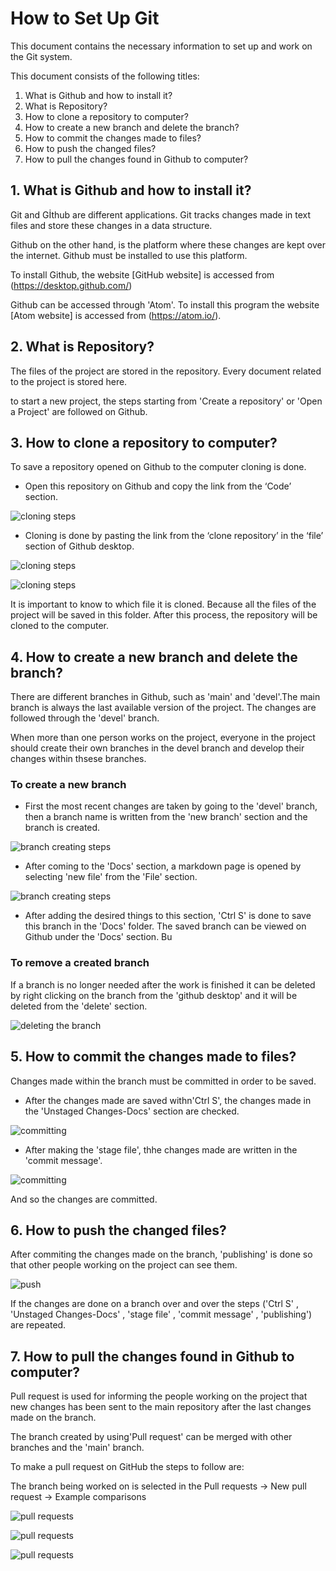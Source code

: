 # How to Set Up Git

This document contains the necessary information to set up and work on the Git system.

This document consists of the following titles:

1. What is Github and how to install it?
2. What is Repository?
3. How to clone a repository to computer?
4. How to create a new branch and delete the branch?
5. How to commit the changes made to files? 
6. How to push the changed files? 
7. How to pull the changes found in Github to computer?

## 1. What is Github and how to install it?

Git and Gİthub are different applications. Git tracks changes made in text files and store these changes in a data structure. 

Github on the other hand, is the platform where these changes are kept over the internet. Github must be installed to use this platform.

To install Github, the website [GitHub website] is accessed from (https://desktop.github.com/)

Github can be accessed through  'Atom'. To install this program the website [Atom website] is accessed from (https://atom.io/).

## 2. What is Repository?

The files of the project are stored in the repository. Every document related to the project is stored here.

to start a new project, the steps starting from 'Create a repository' or 'Open a Project' are followed on Github.  

## 3. How to clone a repository to computer?

To save a repository opened on Github to the computer cloning is done. 

+ Open this repository on Github and copy the link from the  ‘Code’ section.

![cloning steps](images/setup-git-figure1.png)

+ Cloning is done by pasting the link from the ‘clone repository’ in the ‘file’ section of Github desktop. 

![cloning steps](images/setup-git-figure2.png)

![cloning steps](images/setup-git-figure3.png)

It is important to know to which file it is cloned. Because all the files of the project will be saved in this folder.  After this process, the repository will be cloned to the computer. 

## 4. How to create a new branch and delete the branch?

There are different branches in Github, such as 'main' and 'devel'.The main branch is always the last available version of the project. The changes are followed through the 'devel' branch. 

When more than one person works on the project, everyone in the project should create their own branches in the devel branch and develop their changes within thsese branches. 

### To create a new branch

+ First the most recent changes are taken by going to the 'devel' branch, then a branch name is written from the  'new branch' section and the branch is created.

![branch creating steps](images/setup-git-figure4.png)

+ After coming to the 'Docs' section, a markdown page is opened by selecting 'new file' from the 'File' section. 

![branch creating steps](images/setup-git-figure5.png)

+ After adding the desired things to this section, 'Ctrl S' is done to save this branch in the 'Docs' folder. The saved branch can be viewed on Github under the 'Docs' section. Bu 

### To remove a created branch

If a branch is no longer needed after the work is finished it can be deleted by right clicking on the branch from the 'github desktop' and it will be deleted from the 'delete' section.

![deleting the branch](images/setup-git-figure6.png)

## 5. How to commit the changes made to files? 

Changes made within the branch must be committed in order to be saved. 

+ After the changes made are saved withn'Ctrl S', the changes made in the 'Unstaged Changes-Docs\' section are checked. 

![committing](images/setup-git-figure7.png)

+ After making the 'stage file', thhe changes made are written in the 'commit message'.

![committing](images/setup-git-figure8.png)

And so the changes are committed. 

## 6. How to push the changed files?

After commiting the changes made on the branch, 'publishing' is done so that other people working on the project can see them. 

![push](images/setup-git-figure9.png)

If the changes are done on a branch over and over the steps ('Ctrl S' , 'Unstaged Changes-Docs\' ,  'stage file' , 'commit message' , 'publishing') are repeated. 

## 7. How to pull the changes found in Github to computer?

Pull request is used for informing the people working on the project that new changes has been sent to the main repository after the last changes made on the branch.

The branch created by using'Pull request' can be merged with other branches and the 'main' branch.

To make a pull request on GitHub the steps to follow are: 

The branch being worked on is selected in the Pull requests -> New pull request -> Example comparisons 

![pull requests](images/setup-git-figure10.png)

![pull requests](images/setup-git-figure11.png)

![pull requests](images/setup-git-figure12.png)
